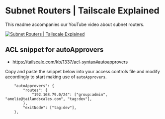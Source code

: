 # Subnet Routers | Tailscale Explained

This readme accompanies our YouTube video about subnet routers.

[![Subnet Routers | Tailscale Explained](https://img.youtube.com/vi/Btqw56DFhro/maxresdefault.jpg)](https://www.youtube.com/embed/Btqw56DFhro?si=uZ8JDu488OEmJjMJ)

## ACL snippet for autoApprovers

+ https://tailscale.com/kb/1337/acl-syntax#autoapprovers

Copy and paste the snippet below into your access controls file and modify accordingly to start making use of `autoApprovers`.

```
	"autoApprovers": {
		"routes": {
			"192.168.79.0/24": ["group:admin", "amelie@tailandscales.com", "tag:dev"],
		},
		"exitNode": ["tag:dev"],
	},
```
